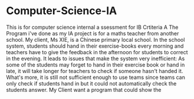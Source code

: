 # Computer-Science-IA
This is for computer science internal a
ssessment for IB
Crtiteria A
The Program i've done as my IA project is for a maths teacher from another school.
My client, Ms XIE, is a Chinese primary local school. In the school system, students should hand in their exercise-books every morning and teachers have to give the feedback in the afternoon for students to correct in the evening. It leads to issues that make the system very inefficient: As some of the students may forget to hand in their exercise book or hand in late, it will take longer for teachers to check if someone hasn't handed it. What's more, it is still not sufficient enough to use teams since teams can only check if students hand in but it could not automatically check the students answer.
My Client want a program that could show the 
